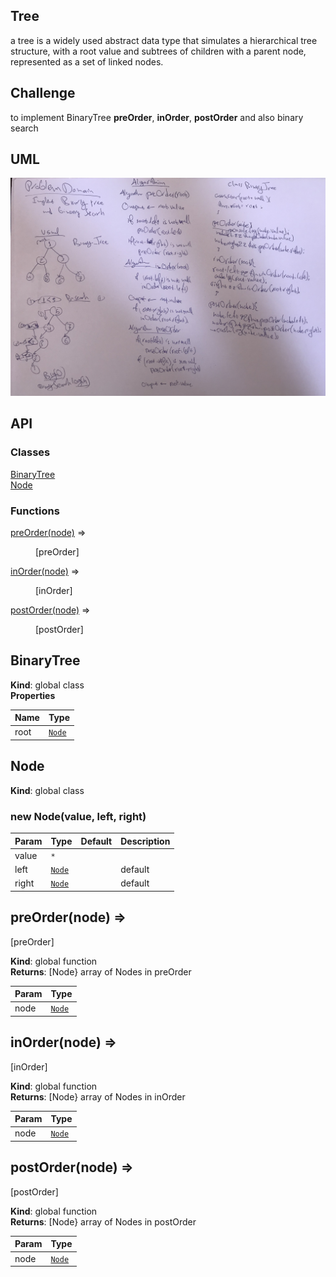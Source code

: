 ## Tree
a tree is a widely used abstract data type that simulates a hierarchical tree structure, with a root value and subtrees of children with a parent node, represented as a set of linked nodes.

## Challenge
to implement BinaryTree **preOrder**, **inOrder**, **postOrder**
and also binary search

## UML
<img src="../../assets/cc-15.jpeg" />

## API


### Classes

<dl>
<dt><a href="#BinaryTree">BinaryTree</a></dt>
<dd></dd>
<dt><a href="#Node">Node</a></dt>
<dd></dd>
</dl>

### Functions

<dl>
<dt><a href="#preOrder">preOrder(node)</a> ⇒</dt>
<dd><p>[preOrder]</p>
</dd>
<dt><a href="#inOrder">inOrder(node)</a> ⇒</dt>
<dd><p>[inOrder]</p>
</dd>
<dt><a href="#postOrder">postOrder(node)</a> ⇒</dt>
<dd><p>[postOrder]</p>
</dd>
</dl>

<a name="BinaryTree"></a>

## BinaryTree
**Kind**: global class  
**Properties**

| Name | Type |
| --- | --- |
| root | [<code>Node</code>](#Node) |

<a name="Node"></a>

## Node
**Kind**: global class  
<a name="new_Node_new"></a>

### new Node(value, left, right)

| Param | Type | Default | Description |
| --- | --- | --- | --- |
| value | <code>\*</code> |  |  |
| left | [<code>Node</code>](#Node) | <code></code> | default |
| right | [<code>Node</code>](#Node) | <code></code> | default |

<a name="preOrder"></a>

## preOrder(node) ⇒
[preOrder]

**Kind**: global function  
**Returns**: [Node}  array of Nodes in preOrder  

| Param | Type |
| --- | --- |
| node | [<code>Node</code>](#Node) |

<a name="inOrder"></a>

## inOrder(node) ⇒
[inOrder]

**Kind**: global function  
**Returns**: [Node}  array of Nodes in inOrder  

| Param | Type |
| --- | --- |
| node | [<code>Node</code>](#Node) |

<a name="postOrder"></a>

## postOrder(node) ⇒
[postOrder]

**Kind**: global function  
**Returns**: [Node}  array of Nodes in postOrder  

| Param | Type |
| --- | --- |
| node | [<code>Node</code>](#Node) |
